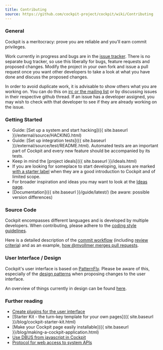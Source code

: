 ```yaml
---
title: Contributing
source: https://github.com/cockpit-project/cockpit/wiki/Contributing
---
```


### General
Cockpit is a meritocracy: prove you are reliable and you'll earn commit privileges.

Work currently in progress and bugs are in the [issue tracker](https://github.com/cockpit-project/cockpit/issues). There is no separate bug tracker, so use this liberally for bugs, feature requests and proposed changes. Modify the project in your own fork and issue a pull request once you want other developers to take a look at what you have done and discuss the proposed changes.

In order to avoid duplicate work, it is advisable to show others what you are working on. You can do this on [irc or the mailing list](https://github.com/cockpit-project/cockpit/wiki/About) or by discussing issues in their respective github thread. If an issue has a developer assigned, you may wish to check with that developer to see if they are already working on the issue.

### Getting Started
 * Guide: [Set up a system and start hacking]({{ site.baseurl }}/external/source/HACKING.html)
 * Guide: [Set up integration tests]({{ site.baseurl }}/external/source/test/README.html). Automated tests are an important part of Cockpit and every new feature should be accompanied by its tests.
 * Keep in mind the [project ideals]({{ site.baseurl }}/ideals.html)
 * If you are looking for someplace to start developing, issues are marked [with a starter label](https://github.com/cockpit-project/cockpit/issues?q=is%3Aopen+is%3Aissue+label%3Astarter) when they are a good introduction to Cockpit and of limited scope.
 * For broader inspiration and ideas you may want to look at the [Ideas page](https://github.com/cockpit-project/cockpit/wiki/Ideas).
 * [Documentation]({{ site.baseurl }}/guide/latest/) (be aware: possible version differences)

### Source Code
Cockpit encompasses different languages and is developed by multiple developers. When contributing, please adhere to the [coding style guidelines](Cockpit-Coding-Guidelines).

Here is a detailed description of the [commit workflow](Workflow) (including [review criteria](/external/wiki/Workflow#review-criteria)) and as an example, [how @mvollmer merges pull requests](https://github.com/cockpit-project/cockpit/wiki/How-@mvollmer-merges-pull-requests).

### User Interface / Design
Cockpit's user interface is based on [PatternFly](https://www.patternfly.org/). Please be aware of this, especially of the [design patterns](https://www.patternfly.org/pattern-library/) when proposing changes to the user interface.

An overview of things currently in design can be found [here](https://github.com/cockpit-project/cockpit/wiki/Design).

### Further reading
 * [Create plugins for the user interface](http://stef.thewalter.net/creating-plugins-for-the-cockpit-user-interface.html)
 * [Starter Kit - the turn-key template for your own pages]({{ site.baseurl }}/blog/cockpit-starter-kit.html)
 * [Make your Cockpit page easily installable]({{ site.baseurl }}/blog/making-a-cockpit-application.html)
 * [Use DBUS from javascript in Cockpit](http://stef.thewalter.net/using-dbus-from-javascript-in-cockpit.html)
 * [Protocol for web access to system APIs](http://stef.thewalter.net/protocol-for-web-access-to-system-apis.html)